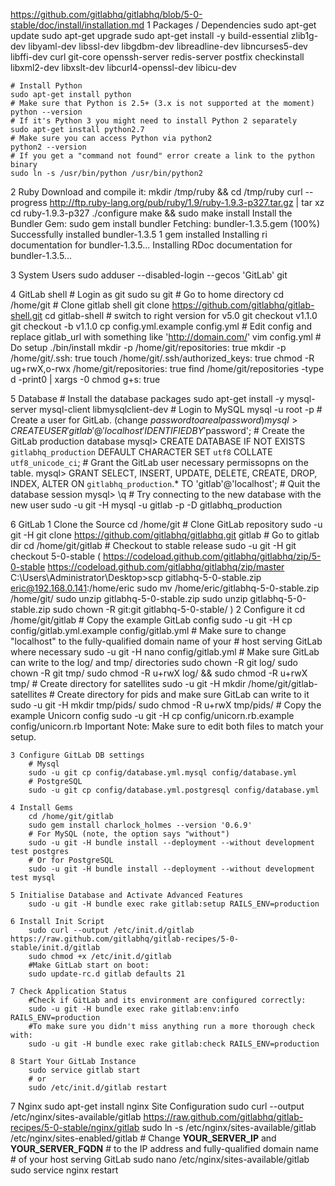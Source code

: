 https://github.com/gitlabhq/gitlabhq/blob/5-0-stable/doc/install/installation.md
1 Packages / Dependencies
	sudo apt-get update
	sudo apt-get upgrade
	sudo apt-get install -y build-essential zlib1g-dev libyaml-dev libssl-dev libgdbm-dev libreadline-dev libncurses5-dev libffi-dev curl git-core openssh-server redis-server postfix checkinstall libxml2-dev libxslt-dev libcurl4-openssl-dev libicu-dev

	# Install Python
	sudo apt-get install python
	# Make sure that Python is 2.5+ (3.x is not supported at the moment)
	python --version
	# If it's Python 3 you might need to install Python 2 separately
	sudo apt-get install python2.7
	# Make sure you can access Python via python2
	python2 --version
	# If you get a "command not found" error create a link to the python binary
	sudo ln -s /usr/bin/python /usr/bin/python2

2 Ruby
	Download and compile it:
		mkdir /tmp/ruby && cd /tmp/ruby
		curl --progress http://ftp.ruby-lang.org/pub/ruby/1.9/ruby-1.9.3-p327.tar.gz | tar xz
		cd ruby-1.9.3-p327
		./configure
		make && sudo make install
	Install the Bundler Gem:
		sudo gem install bundler
			Fetching: bundler-1.3.5.gem (100%)
			Successfully installed bundler-1.3.5
			1 gem installed
			Installing ri documentation for bundler-1.3.5...
			Installing RDoc documentation for bundler-1.3.5...

3 System Users
	sudo adduser --disabled-login --gecos 'GitLab' git

4 GitLab shell
	# Login as git
		sudo su git
	# Go to home directory
		cd /home/git
	# Clone gitlab shell
		git clone https://github.com/gitlabhq/gitlab-shell.git
		cd gitlab-shell
	# switch to right version for v5.0
		git checkout v1.1.0
		git checkout -b v1.1.0
		cp config.yml.example config.yml
	# Edit config and replace gitlab_url with something like 'http://domain.com/'
		vim config.yml
	# Do setup
		./bin/install
			mkdir -p /home/git/repositories: true
			mkdir -p /home/git/.ssh: true
			touch /home/git/.ssh/authorized_keys: true
			chmod -R ug+rwX,o-rwx /home/git/repositories: true
			find /home/git/repositories -type d -print0 | xargs -0 chmod g+s: true

5 Database
	# Install the database packages
		sudo apt-get install -y mysql-server mysql-client libmysqlclient-dev
	# Login to MySQL
		mysql -u root -p
	# Create a user for GitLab. (change $password to a real password)
		mysql> CREATE USER 'gitlab'@'localhost' IDENTIFIED BY '$password';
	# Create the GitLab production database
		mysql> CREATE DATABASE IF NOT EXISTS `gitlabhq_production` DEFAULT CHARACTER SET `utf8` COLLATE `utf8_unicode_ci`;
	# Grant the GitLab user necessary permissopns on the table.
		mysql> GRANT SELECT, INSERT, UPDATE, DELETE, CREATE, DROP, INDEX, ALTER ON `gitlabhq_production`.* TO 'gitlab'@'localhost';
	# Quit the database session
		mysql> \q
	# Try connecting to the new database with the new user
		sudo -u git -H mysql -u gitlab -p -D gitlabhq_production

6 GitLab
	1 Clone the Source
		cd /home/git
		# Clone GitLab repository
			sudo -u git -H git clone https://github.com/gitlabhq/gitlabhq.git gitlab
		# Go to gitlab dir
			cd /home/git/gitlab
		# Checkout to stable release
			sudo -u git -H git checkout 5-0-stable
(
https://codeload.github.com/gitlabhq/gitlabhq/zip/5-0-stable
https://codeload.github.com/gitlabhq/gitlabhq/zip/master
C:\Users\Administrator\Desktop>scp gitlabhq-5-0-stable.zip eric@192.168.0.141:/home/eric
sudo mv /home/eric/gitlabhq-5-0-stable.zip /home/git/
sudo unzip gitlabhq-5-0-stable.zip
sudo unzip gitlabhq-5-0-stable.zip
sudo chown -R git:git gitlabhq-5-0-stable/
)
	2 Configure it
		cd /home/git/gitlab
		# Copy the example GitLab config
			sudo -u git -H cp config/gitlab.yml.example config/gitlab.yml
		# Make sure to change "localhost" to the fully-qualified domain name of your
		# host serving GitLab where necessary
			sudo -u git -H nano config/gitlab.yml
		# Make sure GitLab can write to the log/ and tmp/ directories
			sudo chown -R git log/
			sudo chown -R git tmp/
			sudo chmod -R u+rwX  log/ && sudo chmod -R u+rwX  tmp/
		# Create directory for satellites
			sudo -u git -H mkdir /home/git/gitlab-satellites
		# Create directory for pids and make sure GitLab can write to it
			sudo -u git -H mkdir tmp/pids/
			sudo chmod -R u+rwX  tmp/pids/
		# Copy the example Unicorn config
			sudo -u git -H cp config/unicorn.rb.example config/unicorn.rb
		Important Note: Make sure to edit both files to match your setup.

	3 Configure GitLab DB settings
		# Mysql
		sudo -u git cp config/database.yml.mysql config/database.yml
		# PostgreSQL
		sudo -u git cp config/database.yml.postgresql config/database.yml

	4 Install Gems
		cd /home/git/gitlab
		sudo gem install charlock_holmes --version '0.6.9'
		# For MySQL (note, the option says "without")
		sudo -u git -H bundle install --deployment --without development test postgres
		# Or for PostgreSQL
		sudo -u git -H bundle install --deployment --without development test mysql

	5 Initialise Database and Activate Advanced Features
		sudo -u git -H bundle exec rake gitlab:setup RAILS_ENV=production

	6 Install Init Script
		sudo curl --output /etc/init.d/gitlab https://raw.github.com/gitlabhq/gitlab-recipes/5-0-stable/init.d/gitlab
		sudo chmod +x /etc/init.d/gitlab
		#Make GitLab start on boot:
		sudo update-rc.d gitlab defaults 21

	7 Check Application Status
		#Check if GitLab and its environment are configured correctly:
		sudo -u git -H bundle exec rake gitlab:env:info RAILS_ENV=production
		#To make sure you didn't miss anything run a more thorough check with:
		sudo -u git -H bundle exec rake gitlab:check RAILS_ENV=production

	8 Start Your GitLab Instance
		sudo service gitlab start
		# or
		sudo /etc/init.d/gitlab restart

7 Nginx
	sudo apt-get install nginx
	Site Configuration
		sudo curl --output /etc/nginx/sites-available/gitlab https://raw.github.com/gitlabhq/gitlab-recipes/5-0-stable/nginx/gitlab
		sudo ln -s /etc/nginx/sites-available/gitlab /etc/nginx/sites-enabled/gitlab
		# Change **YOUR_SERVER_IP** and **YOUR_SERVER_FQDN**
		# to the IP address and fully-qualified domain name
		# of your host serving GitLab
		sudo nano /etc/nginx/sites-available/gitlab
		sudo service nginx restart